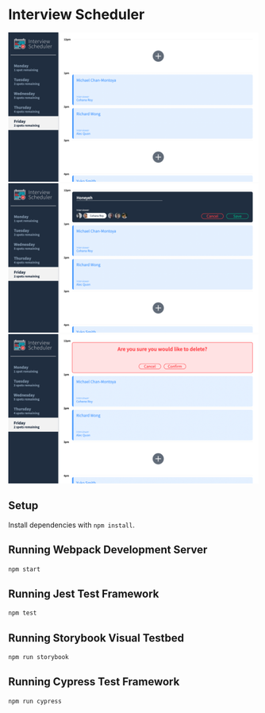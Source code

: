 # Interview Scheduler

![page1](https://github.com/HoneyehYz/scheduler/blob/master/doc/page1.png)
![page2](https://github.com/HoneyehYz/scheduler/blob/master/doc/page2.png)
![page3](https://github.com/HoneyehYz/scheduler/blob/master/doc/page3.png)


## Setup

Install dependencies with `npm install`.

## Running Webpack Development Server

```sh
npm start
```

## Running Jest Test Framework

```sh
npm test
```

## Running Storybook Visual Testbed

```sh
npm run storybook

```
## Running Cypress Test Framework

```sh
npm run cypress

```
